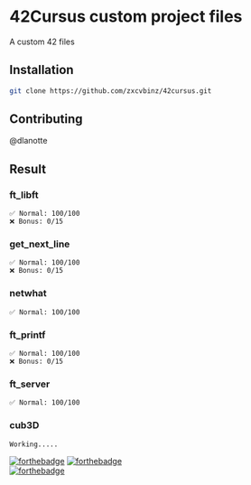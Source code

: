 # 42Cursus custom project files

A custom 42 files

## Installation


```bash
git clone https://github.com/zxcvbinz/42cursus.git
```
## Contributing
@dlanotte

## Result
### ft_libft 
    ✅ Normal: 100/100 
    ❌ Bonus: 0/15 

### get_next_line
    ✅ Normal: 100/100 
    ❌ Bonus: 0/15 

### netwhat
    ✅ Normal: 100/100 

### ft_printf
    ✅ Normal: 100/100 
    ❌ Bonus: 0/15 

### ft_server
    ✅ Normal: 100/100 

### cub3D
    Working.....

[![forthebadge](https://forthebadge.com/images/badges/made-with-c.svg)](https://forthebadge.com) 
[![forthebadge](https://forthebadge.com/images/badges/built-with-love.svg)](https://forthebadge.com)\
[![forthebadge](https://forthebadge.com/images/badges/it-works-why.svg)](https://forthebadge.com)

